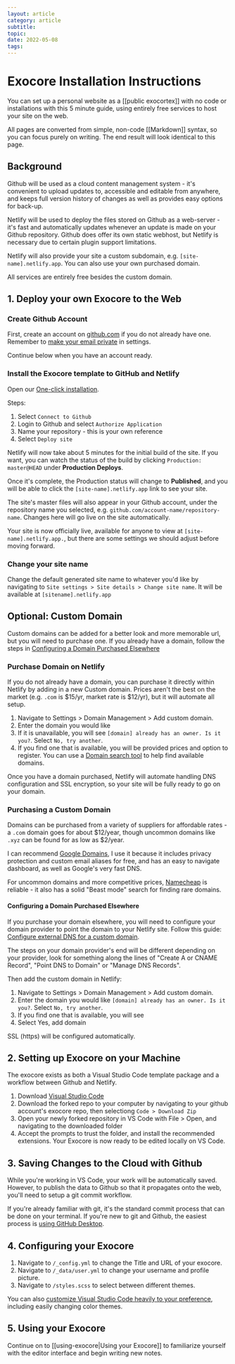 ```yaml
---
layout: article
category: article
subtitle:
topic:
date: 2022-05-08
tags: 
---
```


# Exocore Installation Instructions

You can set up a personal website as a [[public exocortex]] with no code or installations with this 5 minute guide, using entirely free services to host your site on the web. 

All pages are converted from simple, non-code [[Markdown]] syntax, so you can focus purely on writing. The end result will look identical to this page.

## Background

Github will be used as a cloud content management system - it's convenient to upload updates to, accessible and editable from anywhere, and keeps full version history of changes as well as provides easy options for back-up.

Netlify will be used to deploy the files stored on Github as a web-server - it's fast and automatically updates whenever an update is made on your Github repository. Github does offer its own static webhost, but Netlify is necessary due to certain plugin support limitations. 

Netlify will also provide your site a custom subdomain, e.g. `[site-name].netlify.app`. You can also use your own purchased domain.

All services are entirely free besides the custom domain.

## 1. Deploy your own Exocore to the Web

### Create Github Account

First, create an account on [github.com](https://github.com/join) if you do not already have one. Remember to [make your email private](https://saraford.net/2017/02/19/how-to-hide-your-email-address-in-your-git-commits-but-still-get-contributions-to-show-up-on-your-github-profile-050/) in settings.

Continue below when you have an account ready.

### Install the Exocore template to GitHub and Netlify

Open our [One-click installation](https://app.netlify.com/start/deploy?repository=https://github.com/remiliacorp/exocore).

Steps:
1. Select `Connect to Github`
2. Login to Github and select `Authorize Application`
3. Name your repository - this is your own reference
4. Select `Deploy site`

Netlify will now take about 5 minutes for the initial build of the site. If you want, you can watch the status of the build by clicking ``Production: master@HEAD`` under **Production Deploys**.

Once it's complete, the Production status will change to **Published**, and you will be able to click the `[site-name].netlify.app` link to see your site.

The site's master files will also appear in your Github account, under the repository name you selected, e.g. `github.com/account-name/repository-name`. Changes here will go live on the site automatically.

Your site is now officially live, available for anyone to view at `[site-name].netlify.app.`, but there are some settings we should adjust before moving forward.

### Change your site name

Change the default generated site name to whatever you'd like by navigating to `Site settings > Site details > Change site name`. It will be available at `[sitename].netlify.app`

## Optional: Custom Domain

Custom domains can be added for a better look and more memorable url, but you will need to purchase one. If you already have a domain, follow the steps in [Configuring a Domain Purchased Elsewhere](#configuring-a-domain-purchased-elsewhere) 

### Purchase Domain on Netlify

If you do not already have a domain, you can purchase it directly within Netlify by adding in a new Custom domain. Prices aren't the best on the market (e.g. `.com` is $15/yr, market rate is $12/yr), but it will automate all setup.

1. Navigate to Settings > Domain Management > Add custom domain.
2. Enter the domain you would like
3. If it is unavailable, you will see `[domain] already has an owner. Is it you?`. Select `No, try another`.
4. If you find one that is available, you will be provided prices and option to register. You can use a [Domain search tool](https://domains.google.com/registrar/search) to help find available domains.

Once you have a domain purchased, Netlify will automate handling DNS configuration and SSL encryption, so your site will be fully ready to go on your domain.

### Purchasing a Custom Domain
 
Domains can be purchased from a variety of suppliers for affordable rates - a `.com` domain goes for about $12/year, though uncommon domains like `.xyz` can be found for as low as $2/year.

I can recommend [Google Domains](https://google.com/domains), I use it because it includes privacy protection and custom email aliases for free, and has an easy to navigate dashboard, as well as Google's very fast DNS. 

For uncommon domains and more competitive prices, [Namecheap](https://namecheap.com) is reliable - it also has a solid "Beast mode" search for finding rare domains.

#### Configuring a Domain Purchased Elsewhere

If you purchase your domain elsewhere, you will need to configure your domain provider to point the domain to your Netlify site. Follow this guide: [Configure external DNS for a custom domain](https://docs.netlify.com/domains-https/custom-domains/configure-external-dns/). 

The steps on your domain provider's end will be different depending on your provider, look for something along the lines of "Create A or CNAME Record", "Point DNS to Domain" or "Manage DNS Records".

Then add the custom domain in Netlify:
1. Navigate to Settings > Domain Management > Add custom domain.
2. Enter the domain you would like `[domain] already has an owner. Is it you?`. Select `No, try another`.
3. If you find one that is available, you will see 
3. Select Yes, add domain

SSL (https) will be configured automatically.

## 2. Setting up Exocore on your Machine
The exocore exists as both a Visual Studio Code template package and a workflow between Github and Netlify. 

1. Download [Visual Studio Code](https://code.visualstudio.com/Download)
2. Download the forked repo to your computer by navigating to your github account's exocore repo, then selectiong `Code > Download Zip`
4. Open your newly forked repository in VS Code with File > Open, and navigating to the downloaded folder
5. Accept the prompts to trust the folder, and install the recommended extensions. Your Exocore is now ready to be edited locally on VS Code.

## 3. Saving Changes to the Cloud with Github
While you're working in VS Code, your work will be automatically saved. However, to publish the data to Github so that it propagates onto the web, you'll need to setup a git commit workflow.

If you're already familiar with git, it's the standard commit process that can be done on your terminal. If you're new to git and Github, the easiest process is [using GitHub Desktop](https://joshuadull.github.io/GitHub-Desktop/02-getting-started/index.html).

## 4. Configuring your Exocore

1. Navigate to ```/_config.yml``` to change the Title and URL of your exocore.
2. Navigate to ```/_data/user.yml``` to change your username and profile picture.
3. Navigate to ```/styles.scss``` to select between different themes.

You can also [customize Visual Studio Code heavily to your preference](), including easily changing color themes.

## 5. Using your Exocore

Continue on to [[using-exocore|Using your Exocore]] to familiarize yourself with the editor interface and begin writing new notes.
